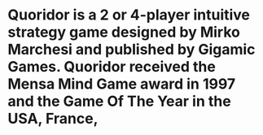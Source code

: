 # Quoridor is a 2 or 4-player intuitive strategy game designed by Mirko Marchesi and published by Gigamic Games. Quoridor received the Mensa Mind Game award in 1997 and the Game Of The Year in the USA, France,
